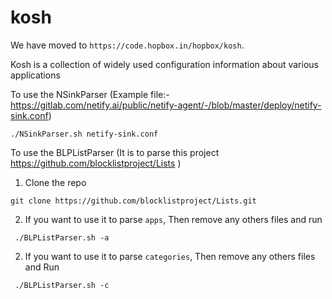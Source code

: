 # kosh

We have moved to `https://code.hopbox.in/hopbox/kosh`.

Kosh is a collection of widely used configuration information about various applications


To use the NSinkParser 
(Example file:- https://gitlab.com/netify.ai/public/netify-agent/-/blob/master/deploy/netify-sink.conf)
```
./NSinkParser.sh netify-sink.conf
```
To use the BLPListParser (It is to parse this project https://github.com/blocklistproject/Lists )

1. Clone the repo
```
git clone https://github.com/blocklistproject/Lists.git
```
2. If you want to use it to parse `apps`, Then remove any others files and run
```
 ./BLPListParser.sh -a
``` 
2. If you want to use it to parse `categories`, Then remove any others files and Run
```
 ./BLPListParser.sh -c
```
